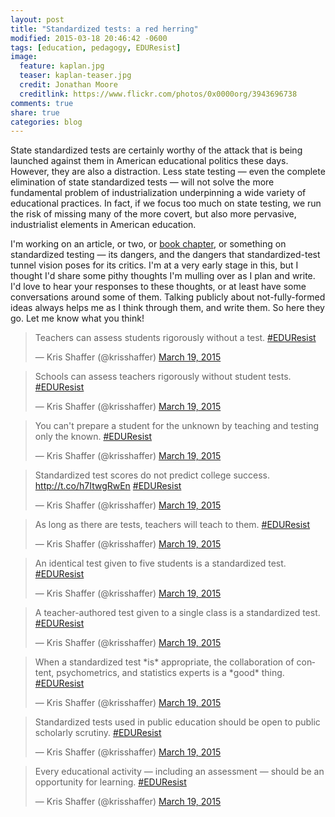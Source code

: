 ```yaml
---
layout: post
title: "Standardized tests: a red herring"
modified: 2015-03-18 20:46:42 -0600
tags: [education, pedagogy, EDUResist]
image:
  feature: kaplan.jpg
  teaser: kaplan-teaser.jpg
  credit: Jonathan Moore
  creditlink: https://www.flickr.com/photos/0x0000org/3943696738
comments: true
share: true
categories: blog
---
```


State standardized tests are certainly worthy of the attack that is being launched against them in American educational politics these days. However, they are also a distraction. Less state testing — even the complete elimination of state standardized tests — will not solve the more fundamental problem of industrialization underpinning a wide variety of educational practices. In fact, if we focus too much on state testing, we run the risk of missing many of the more covert, but also more pervasive, industrialist elements in American education.

I'm working on an article, or two, or [book chapter](http://kris.shaffermusic.com/2015/01/im-writing-a-book-dot-dot-dot-i-think/), or something on standardized testing — its dangers, and the dangers that standardized-test tunnel vision poses for its critics. I'm at a very early stage in this, but I thought I'd share some pithy thoughts I'm mulling over as I plan and write. I'd love to hear your responses to these thoughts, or at least have some conversations around some of them. Talking publicly about not-fully-formed ideas always helps me as I think through them, and write them. So here they go. Let me know what you think!

<blockquote class="twitter-tweet" lang="en"><p>Teachers can assess students rigorously without a test. <a href="https://twitter.com/hashtag/EDUResist?src=hash">#EDUResist</a></p>&mdash; Kris Shaffer (@krisshaffer) <a href="https://twitter.com/krisshaffer/status/578391225817964545">March 19, 2015</a></blockquote>
<script async src="//platform.twitter.com/widgets.js" charset="utf-8"></script>

<blockquote class="twitter-tweet" lang="en"><p>Schools can assess teachers rigorously without student tests. <a href="https://twitter.com/hashtag/EDUResist?src=hash">#EDUResist</a></p>&mdash; Kris Shaffer (@krisshaffer) <a href="https://twitter.com/krisshaffer/status/578391320437211136">March 19, 2015</a></blockquote>
<script async src="//platform.twitter.com/widgets.js" charset="utf-8"></script>

<blockquote class="twitter-tweet" lang="en"><p>You can&#39;t prepare a student for the unknown by teaching and testing only the known. <a href="https://twitter.com/hashtag/EDUResist?src=hash">#EDUResist</a></p>&mdash; Kris Shaffer (@krisshaffer) <a href="https://twitter.com/krisshaffer/status/578391588629442560">March 19, 2015</a></blockquote>
<script async src="//platform.twitter.com/widgets.js" charset="utf-8"></script>

<blockquote class="twitter-tweet" lang="en"><p>Standardized test scores do not predict college success. <a href="http://t.co/h7ItwgRwEn">http://t.co/h7ItwgRwEn</a> <a href="https://twitter.com/hashtag/EDUResist?src=hash">#EDUResist</a></p>&mdash; Kris Shaffer (@krisshaffer) <a href="https://twitter.com/krisshaffer/status/578392330262089728">March 19, 2015</a></blockquote>
<script async src="//platform.twitter.com/widgets.js" charset="utf-8"></script>

<blockquote class="twitter-tweet" lang="en"><p>As long as there are tests, teachers will teach to them. <a href="https://twitter.com/hashtag/EDUResist?src=hash">#EDUResist</a></p>&mdash; Kris Shaffer (@krisshaffer) <a href="https://twitter.com/krisshaffer/status/578392485300342784">March 19, 2015</a></blockquote>
<script async src="//platform.twitter.com/widgets.js" charset="utf-8"></script>

<blockquote class="twitter-tweet" lang="en"><p>An identical test given to five students is a standardized test. <a href="https://twitter.com/hashtag/EDUResist?src=hash">#EDUResist</a></p>&mdash; Kris Shaffer (@krisshaffer) <a href="https://twitter.com/krisshaffer/status/578392642158874624">March 19, 2015</a></blockquote>
<script async src="//platform.twitter.com/widgets.js" charset="utf-8"></script>

<blockquote class="twitter-tweet" lang="en"><p>A teacher-authored test given to a single class is a standardized test. <a href="https://twitter.com/hashtag/EDUResist?src=hash">#EDUResist</a></p>&mdash; Kris Shaffer (@krisshaffer) <a href="https://twitter.com/krisshaffer/status/578392810530820096">March 19, 2015</a></blockquote>
<script async src="//platform.twitter.com/widgets.js" charset="utf-8"></script>

<blockquote class="twitter-tweet" lang="en"><p>When a standardized test *is* appropriate, the collaboration of content, psychometrics, and statistics experts is a *good* thing. <a href="https://twitter.com/hashtag/EDUResist?src=hash">#EDUResist</a></p>&mdash; Kris Shaffer (@krisshaffer) <a href="https://twitter.com/krisshaffer/status/578393143453749248">March 19, 2015</a></blockquote>
<script async src="//platform.twitter.com/widgets.js" charset="utf-8"></script>

<blockquote class="twitter-tweet" lang="en"><p>Standardized tests used in public education should be open to public scholarly scrutiny. <a href="https://twitter.com/hashtag/EDUResist?src=hash">#EDUResist</a></p>&mdash; Kris Shaffer (@krisshaffer) <a href="https://twitter.com/krisshaffer/status/578393413491425281">March 19, 2015</a></blockquote>
<script async src="//platform.twitter.com/widgets.js" charset="utf-8"></script>

<blockquote class="twitter-tweet" lang="en"><p>Every educational activity — including an assessment — should be an opportunity for learning. <a href="https://twitter.com/hashtag/EDUResist?src=hash">#EDUResist</a></p>&mdash; Kris Shaffer (@krisshaffer) <a href="https://twitter.com/krisshaffer/status/578393556462624770">March 19, 2015</a></blockquote>
<script async src="//platform.twitter.com/widgets.js" charset="utf-8"></script>
